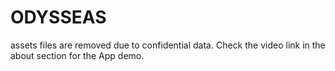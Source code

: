 # ODYSSEAS
assets files are removed due to confidential data.
Check the video link in the about section for the App demo.
